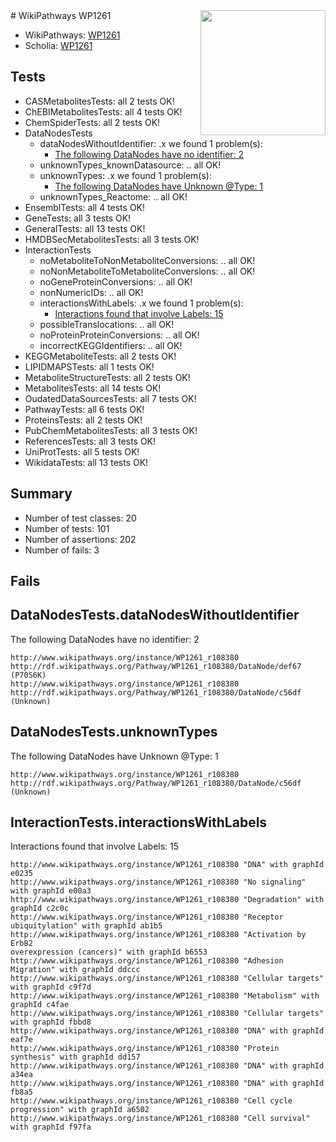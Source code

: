 <img style="float: right; width: 200px" src="https://upload.wikimedia.org/wikipedia/commons/thumb/8/83/Wplogo_with_text_500.png/640px-Wplogo_with_text_500.png" />
# WikiPathways WP1261

* WikiPathways: [WP1261](https://new.wikipathways.org/pathways/WP1261)
* Scholia: [WP1261](https://scholia.toolforge.org/wikipathways/WP1261)
## Tests
* CASMetabolitesTests: all 2 tests OK!
* ChEBIMetabolitesTests: all 4 tests OK!
* ChemSpiderTests: all 2 tests OK!
* DataNodesTests
    * dataNodesWithoutIdentifier: .x we found 1 problem(s):
        * [The following DataNodes have no identifier: 2](#d2d32fa1)
    * unknownTypes_knownDatasource: .. all OK!
    * unknownTypes: .x we found 1 problem(s):
        * [The following DataNodes have Unknown @Type: 1](#839973df)
    * unknownTypes_Reactome: .. all OK!
* EnsemblTests: all 4 tests OK!
* GeneTests: all 3 tests OK!
* GeneralTests: all 13 tests OK!
* HMDBSecMetabolitesTests: all 3 tests OK!
* InteractionTests
    * noMetaboliteToNonMetaboliteConversions: .. all OK!
    * noNonMetaboliteToMetaboliteConversions: .. all OK!
    * noGeneProteinConversions: .. all OK!
    * nonNumericIDs: .. all OK!
    * interactionsWithLabels: .x we found 1 problem(s):
        * [Interactions found that involve Labels: 15](#fe97a8bd)
    * possibleTranslocations: .. all OK!
    * noProteinProteinConversions: .. all OK!
    * incorrectKEGGIdentifiers: .. all OK!
* KEGGMetaboliteTests: all 2 tests OK!
* LIPIDMAPSTests: all 1 tests OK!
* MetaboliteStructureTests: all 2 tests OK!
* MetabolitesTests: all 14 tests OK!
* OudatedDataSourcesTests: all 7 tests OK!
* PathwayTests: all 6 tests OK!
* ProteinsTests: all 2 tests OK!
* PubChemMetabolitesTests: all 3 tests OK!
* ReferencesTests: all 3 tests OK!
* UniProtTests: all 5 tests OK!
* WikidataTests: all 13 tests OK!


## Summary

* Number of test classes: 20
* Number of tests: 101
* Number of assertions: 202
* Number of fails: 3

## Fails

<a name="d2d32fa1" />

## DataNodesTests.dataNodesWithoutIdentifier

The following DataNodes have no identifier: 2
```
http://www.wikipathways.org/instance/WP1261_r108380 http://rdf.wikipathways.org/Pathway/WP1261_r108380/DataNode/def67 (P70S6K)
http://www.wikipathways.org/instance/WP1261_r108380 http://rdf.wikipathways.org/Pathway/WP1261_r108380/DataNode/c56df (Unknown)
```

<a name="839973df" />

## DataNodesTests.unknownTypes

The following DataNodes have Unknown @Type: 1
```
http://www.wikipathways.org/instance/WP1261_r108380 http://rdf.wikipathways.org/Pathway/WP1261_r108380/DataNode/c56df (Unknown)
```

<a name="fe97a8bd" />

## InteractionTests.interactionsWithLabels

Interactions found that involve Labels: 15
```
http://www.wikipathways.org/instance/WP1261_r108380 "DNA" with graphId e0235
http://www.wikipathways.org/instance/WP1261_r108380 "No signaling" with graphId e00a3
http://www.wikipathways.org/instance/WP1261_r108380 "Degradation" with graphId c2c0c
http://www.wikipathways.org/instance/WP1261_r108380 "Receptor ubiquitylation" with graphId ab1b5
http://www.wikipathways.org/instance/WP1261_r108380 "Activation by ErbB2
overexpression (cancers)" with graphId b6553
http://www.wikipathways.org/instance/WP1261_r108380 "Adhesion
Migration" with graphId ddccc
http://www.wikipathways.org/instance/WP1261_r108380 "Cellular targets" with graphId c9f7d
http://www.wikipathways.org/instance/WP1261_r108380 "Metabolism" with graphId c4fae
http://www.wikipathways.org/instance/WP1261_r108380 "Cellular targets" with graphId fbbd8
http://www.wikipathways.org/instance/WP1261_r108380 "DNA" with graphId eaf7e
http://www.wikipathways.org/instance/WP1261_r108380 "Protein
synthesis" with graphId dd157
http://www.wikipathways.org/instance/WP1261_r108380 "DNA" with graphId a34ea
http://www.wikipathways.org/instance/WP1261_r108380 "DNA" with graphId fb8a5
http://www.wikipathways.org/instance/WP1261_r108380 "Cell cycle
progression" with graphId a6502
http://www.wikipathways.org/instance/WP1261_r108380 "Cell survival" with graphId f97fa
```

